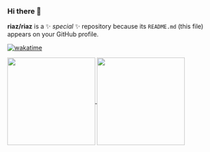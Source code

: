 ### Hi there 👋


**riaz/riaz** is a ✨ _special_ ✨ repository because its `README.md` (this file) appears on your GitHub profile.
<!--
Here are some ideas to get you started:
- 🔭 I’m currently working on Appling LLMs for search, question answering and productivity.
- 🌱 I’m currently learning Productioning LLMs End-to-End.
- 👯 I’m looking to collaborate on applying LLMs to everyday products to build something amazing.
- 🤔 I’m looking for help with a new role as ML Engineer / Researcher
- 💬 Ask me about AR/VR and Large Language Models
- 📫 How to reach me: linkedin.com/riazmunshi
- 😄 Pronouns: He/Him
- ⚡ Fun fact: I run marathons every year and love biking in the hills in San Francisco 
-->

[![wakatime](https://wakatime.com/badge/user/9973e0d3-0b55-4420-9a6f-f3ab87a0ff7b.svg)](https://wakatime.com/@9973e0d3-0b55-4420-9a6f-f3ab87a0ff7b)


<a href="https://github.com/anuraghazra/github-readme-stats">
  <img height=200 align="center" src="https://github-readme-stats.vercel.app/api?username=riaz" />
</a>
<a href="https://github.com/anuraghazra/convoychat">
  <img height=200 align="center" src="https://github-readme-stats.vercel.app/api/top-langs?username=riaz&layout=compact&langs_count=8&card_width=320" />
</a>
